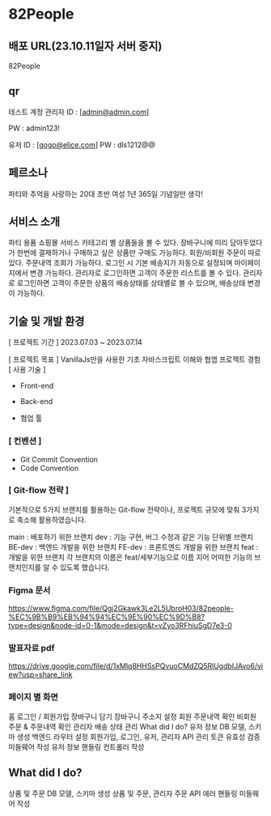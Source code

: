 # 82People
## 배포 URL(23.10.11일자 서버 중지)
82People

## qr
테스트 계정
관리자 ID : [admin@admin.com]

PW : admin123!

유저 ID : [gogo@elice.com] PW : dls1212@@

## 페르소나
파티와 추억을 사랑하는 20대 초반 여성
1년 365일 기념일만 생각!

## 서비스 소개
파티 용품 쇼핑몰 서비스
카테고리 별 상품들을 볼 수 있다.
장바구니에 미리 담아두었다가 한번에 결제하거나 구매하고 싶은 상품만 구매도 가능하다.
회원/비회원 주문이 따로 있다.
주문내역 조회가 가능하다.
로그인 시 기본 배송지가 자동으로 설정되며 마이페이지에서 변경 가능하다.
관리자로 로그인하면 고객이 주문한 리스트를 볼 수 있다.
관리자로 로그인하면 고객이 주문한 상품의 배송상태를 상태별로 볼 수 있으며, 배송상태 변경이 가능하다.

## 기술 및 개발 환경
[ 프로젝트 기간 ]
2023.07.03 ~ 2023.07.14

[ 프로젝트 목표 ]
VanillaJs만을 사용한 기초 자바스크립트 이해와 협엽 프로젝트 경험
[ 사용 기술 ]
- Front-end
  

- Back-end
  

- 협업 툴

   
### [ 컨벤션 ]
- Git Commit Convention
- Code Convention

### [ Git-flow 전략 ]
기본적으로 5가지 브랜치를 활용하는 Git-flow 전략이나, 프로젝트 규모에 맞춰 3가지로 축소해 활용하였습니다.

main : 배포하기 위한 브랜치
dev : 기능 구현, 버그 수정과 같은 기능 단위별 브랜치
BE-dev : 백엔드 개발을 위한 브랜치
FE-dev : 프론트엔드 개발을 위한 브랜치
feat : 개발을 위한 브랜치
각 브랜치의 이름은 feat/세부기능으로 이름 지어 어떠한 기능의 브랜치인지를 알 수 있도록 했습니다.

### Figma 문서
https://www.figma.com/file/Qgj2Gkawk3Le2L5UbroH03/82people-%EC%9B%B9%EB%94%94%EC%9E%90%EC%9D%B8?type=design&node-id=0-1&mode=design&t=vZyo3RFhiuSgD7e3-0

### 발표자료 pdf
https://drive.google.com/file/d/1xMlq8HHSsPQvuoCMdZQ5RlUgdbIJAvo6/view?usp=share_link

### 페이지 별 화면
홈
로그인 / 회원가입
장바구니 담기
장바구니 주소지 설정
회원 주문내역 확인
비회원 주문 & 주문내역 확인
관리자 배송 상태 관리
What did I do?
유저 정보 DB 모델, 스키마 생성
백엔드 라우터 설정
회원가입, 로그인, 유저, 관리자 API 관리
토큰 유효성 검증 미들웨어 작성
유저 정보 핸들링 컨트롤러 작성


## What did I do?
상품 및 주문 DB 모델, 스키마 생성
상품 및 주문, 관리자 주문 API
에러 핸들링 미들웨어 작성
